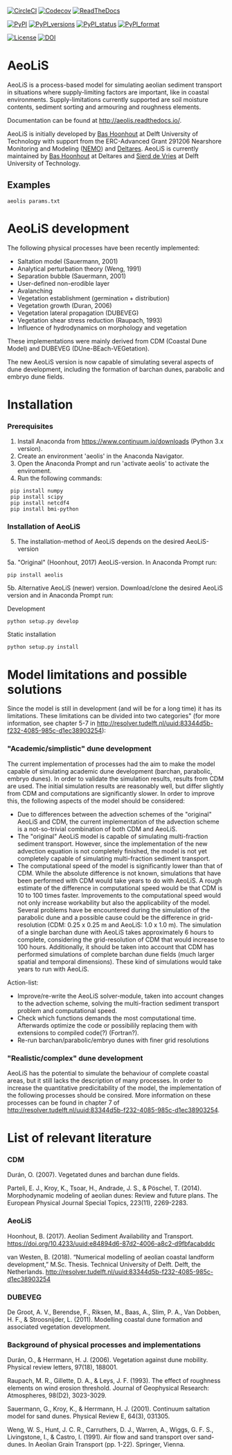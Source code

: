 [![CircleCI](https://circleci.com/gh/openearth/aeolis-python.svg?style=svg)](https://circleci.com/gh/openearth/aeolis-python)
[![Codecov](https://codecov.io/gh/openearth/aeolis-python/branch/master/graph/badge.svg)](https://codecov.io/gh/openearth/aeolis-python)
[![ReadTheDocs](http://readthedocs.org/projects/aeolis/badge/?version=latest)](http://aeolis.readthedocs.io/en/latest/)

[![PyPI](https://img.shields.io/pypi/v/AeoLiS.svg)](https://pypi.python.org/pypi/AeoLiS)
[![PyPI_versions](https://img.shields.io/pypi/pyversions/AeoLiS.svg)](https://pypi.python.org/pypi/AeoLiS)
[![PyPI_status](https://img.shields.io/pypi/status/AeoLiS.svg)](https://pypi.python.org/pypi/AeoLiS)
[![PyPI_format](https://img.shields.io/pypi/format/AeoLiS.svg)](https://pypi.python.org/pypi/AeoLiS)

[![License](https://img.shields.io/pypi/l/AeoLiS.svg)](https://pypi.python.org/pypi/AeoLiS)
[![DOI](https://zenodo.org/badge/7830/openearth/aeolis-python.svg)](https://zenodo.org/badge/latestdoi/7830/openearth/aeolis-python)

# AeoLiS
AeoLiS is a process-based model for simulating aeolian sediment
transport in situations where supply-limiting factors are important,
like in coastal environments. Supply-limitations currently supported
are soil moisture contents, sediment sorting and armouring and
roughness elements.

Documentation can be found at
http://aeolis.readthedocs.io/.

AeoLiS is initially developed by [Bas Hoonhout](mailto:b.m.hoonhout@tudelft.nl)
at Delft University of Technology with support from the ERC-Advanced
Grant 291206 Nearshore Monitoring and Modeling
([NEMO](http://nemo.citg.tudelft.nl>)) and
[Deltares](http://www.deltares.nl>). AeoLiS is currently maintained by
[Bas Hoonhout](mailto:bas.hoonhout@deltares.nl) at Deltares and
[Sierd de Vries](mailto:Sierd.deVries@tudelft.nl) at Delft University of Technology.

## Examples

```
aeolis params.txt
```

# AeoLiS development
The following physical processes have been recently implemented:
- Saltation model (Sauermann, 2001)
- Analytical perturbation theory (Weng, 1991)
- Separation bubble (Sauermann, 2001)
- User-defined non-erodible layer
- Avalanching
- Vegetation establishment (germination + distribution)
- Vegetation growth (Duran, 2006)
- Vegetation lateral propagation (DUBEVEG)
- Vegetation shear stress reduction (Raupach, 1993)
- Influence of hydrodynamics on morphology and vegetation

These implementations were mainly derived from CDM (Coastal Dune Model) and DUBEVEG (DUne-BEach-VEGetation).

The new AeoLiS version is now capable of simulating several aspects of dune development, 
including the formation of barchan dunes, parabolic and embryo dune fields.

# Installation

### Prerequisites 
1. Install Anaconda from https://www.continuum.io/downloads (Python 3.x version).
2. Create an environment 'aeolis' in the Anaconda Navigator.
3. Open the Anaconda Prompt and run 'activate aeolis' to activate the enviroment.
4. Run the following commands:

```
 pip install numpy
 pip install scipy
 pip install netcdf4
 pip install bmi-python
```
  
### Installation of AeoLiS
5. The installation-method of AeoLiS depends on the desired AeoLiS-version

5a. "Original" (Hoonhout, 2017) AeoLiS-version. In Anaconda Prompt run:
```
pip install aeolis
```

5b. Alternative AeoLiS (newer) version. Download/clone the desired AeoLiS version and in Anaconda Prompt run:

Development
```
python setup.py develop
```
Static installation
```
python setup.py install
```
    
# Model limitations and possible solutions
Since the model is still in development (and will be for a long time) it has its limitations.
These limitations can be divided into two categories" (for more information, see chapter 5-7 in http://resolver.tudelft.nl/uuid:83344d5b-f232-4085-985c-d1ec38903254):

### "Academic/simplistic" dune development
The current implementation of processes had the aim to make the model capable of simulating academic dune development (barchan, parabolic, embryo dunes). In order to validate the simulation results, results from CDM are used. The initial simulation results are reasonably well, but differ slightly from CDM and computations are significantly slower. In order to improve this, the following aspects of the model should be considered:
  - Due to differences between the advection schemes of the "original" AeoLiS and CDM, the current implementation of the advection scheme is a not-so-trivial combination of both CDM and AeoLiS.
  - The "original" AeoLiS model is capable of simulating multi-fraction sediment transport. However, since the implementation of the new advection equation is not completely finished, the model is not yet completely capable of simulating multi-fraction sediment transport. 
  - The computational speed of the model is significantly lower than that of CDM. While the absolute difference is not known, simulations that have been performed with CDM would take years to do with AeoLiS. A rough estimate of the difference in computational speed would be that CDM is 10 to 100 times faster. Improvements to the computational speed would not only increase workability but also the applicability of the model. 
  Several problems have be encountered during the simulation of the parabolic dune and a possible cause could be the difference in grid-resolution (CDM: 0.25 x 0.25 m and AeoLiS: 1.0 x 1.0 m). The simulation of a single barchan dune with AeoLiS takes approximately 6 hours to complete, considering the grid-resolution of CDM that would increase to 100 hours. Additionally, it should be taken into account that CDM has performed simulations of complete barchan dune fields (much larger spatial and temporal dimensions). These kind of simulations would take years to run with AeoLiS. 
  
Action-list:
- Improve/re-write the AeoLiS solver-module, taken into account changes to the advection scheme, solving the multi-fraction sediment transport problem and computational speed. 
- Check which functions demands the most computational time. Afterwards optimize the code or possibilily replacing them with extensions to compiled code(?) (Fortran?).
- Re-run barchan/parabolic/embryo dunes with finer grid resolutions
  
### "Realistic/complex" dune development
AeoLiS has the potential to simulate the behaviour of complete coastal areas, but it still lacks the description of many processes. In order to increase the quantitative predicitability of the model, the implementation of the following processes should be consired. More information on these processes can be found in chapter 7 of http://resolver.tudelft.nl/uuid:83344d5b-f232-4085-985c-d1ec38903254. 

# List of relevant literature

### CDM

Durán, O. (2007). Vegetated dunes and barchan dune fields.

Parteli, E. J., Kroy, K., Tsoar, H., Andrade, J. S., & Pöschel, T. (2014). Morphodynamic modeling of aeolian dunes: Review and future plans. The European Physical Journal Special Topics, 223(11), 2269-2283.

### AeoLiS

Hoonhout, B. (2017). Aeolian Sediment Availability and Transport. https://doi.org/10.4233/uuid:e84894d6-87d2-4006-a8c2-d9fbfacabddc

van Westen, B. (2018). “Numerical modelling of aeolian coastal landform development,” M.Sc. Thesis. Technical University of Delft. Delft, the Netherlands. http://resolver.tudelft.nl/uuid:83344d5b-f232-4085-985c-d1ec38903254 

### DUBEVEG

De Groot, A. V., Berendse, F., Riksen, M., Baas, A., Slim, P. A., Van Dobben, H. F., & Stroosnijder, L. (2011). Modelling coastal dune formation and associated vegetation development.

### Background of physical processes and implementations

Durán, O., & Herrmann, H. J. (2006). Vegetation against dune mobility. Physical review letters, 97(18), 188001.

Raupach, M. R., Gillette, D. A., & Leys, J. F. (1993). The effect of roughness elements on wind erosion threshold. Journal of Geophysical Research: Atmospheres, 98(D2), 3023-3029.

Sauermann, G., Kroy, K., & Herrmann, H. J. (2001). Continuum saltation model for sand dunes. Physical Review E, 64(3), 031305.

Weng, W. S., Hunt, J. C. R., Carruthers, D. J., Warren, A., Wiggs, G. F. S., Livingstone, I., & Castro, I. (1991). Air flow and sand transport over sand-dunes. In Aeolian Grain Transport (pp. 1-22). Springer, Vienna.


